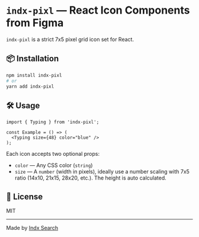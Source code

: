 # `indx-pixl` — React Icon Components from Figma

`indx-pixl` is a strict 7x5 pixel grid icon set for React.

## 📦 Installation

```bash
npm install indx-pixl
# or
yarn add indx-pixl
```

## 🛠 Usage

```tsx
import { Typing } from 'indx-pixl';

const Example = () => (
  <Typing size={48} color="blue" />
);
```

Each icon accepts two optional props:
- `color` — Any CSS color (`string`)
- `size` — A `number` (width in pixels), ideally use a number scaling with 7x5 ratio (14x10, 21x15, 28x20, etc.). The height is auto calculated.

## 📜 License

MIT

---

Made by [Indx Search](https://indx.co)
